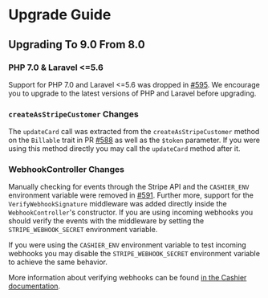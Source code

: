 # Upgrade Guide

## Upgrading To 9.0 From 8.0

### PHP 7.0 & Laravel <=5.6

Support for PHP 7.0 and Laravel <=5.6 was dropped in [#595](https://github.com/laravel/cashier/pull/595). We encourage you to upgrade to the latest versions of PHP and Laravel before upgrading.

### `createAsStripeCustomer` Changes

The `updateCard` call was extracted from the `createAsStripeCustomer` method on the `Billable` trait in PR [#588](https://github.com/laravel/cashier/pull/588) as well as the `$token` parameter. If you were using this method directly you may call the `updateCard` method after it.

### WebhookController Changes

Manually checking for events through the Stripe API and the `CASHIER_ENV` environment variable were removed in [#591](https://github.com/laravel/cashier/pull/591). Further more, support for the `VerifyWebhookSignature` middleware was added directly inside the `WebhookController`'s constructor. If you are using incoming webhooks you should verify the events with the middleware by setting the `STRIPE_WEBHOOK_SECRET` environment variable. 

If you were using the `CASHIER_ENV` environment variable to test incoming webhooks you may disable the `STRIPE_WEBHOOK_SECRET` environment variable to achieve the same behavior.

More information about verifying webhooks can be found [in the Cashier documentation](https://laravel.com/docs/5.7/billing#verifying-webhook-signatures).

